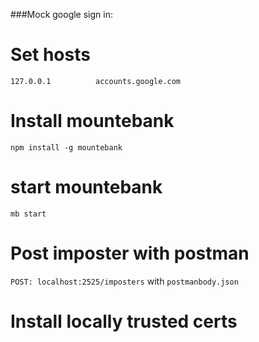 ###Mock google sign in:

# Set hosts
```127.0.0.1          accounts.google.com```

# Install mountebank
```npm install -g mountebank```

# start mountebank
```mb start```

# Post imposter with postman
```POST: localhost:2525/imposters``` with ```postmanbody.json```

# Install locally trusted certs
